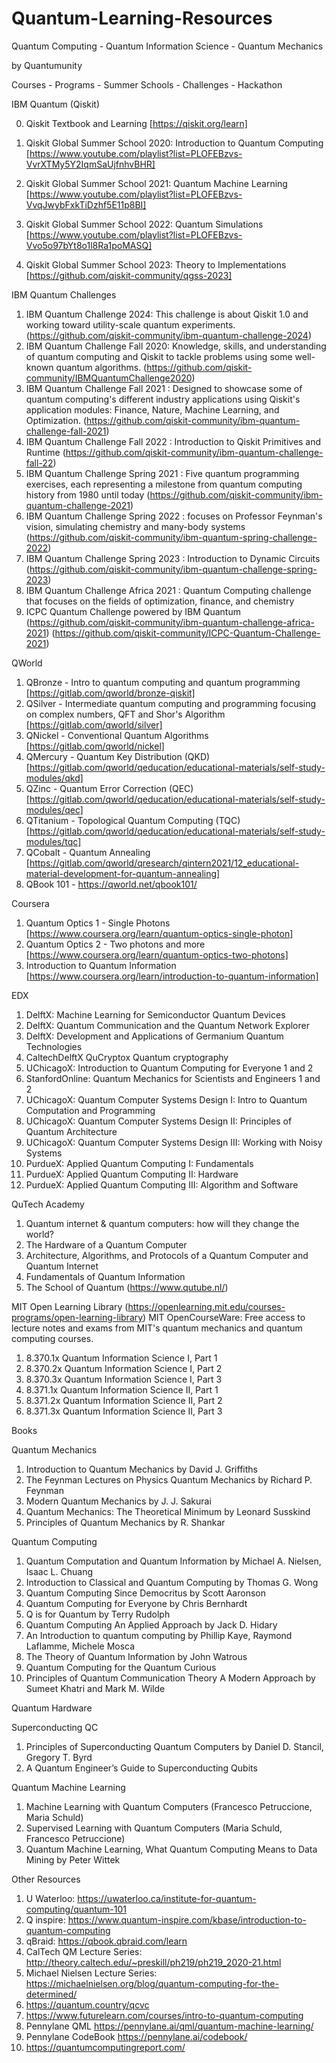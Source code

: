 # Quantum-Learning-Resources
Quantum Computing - Quantum Information Science - Quantum Mechanics  

by Quantumunity  

Courses - Programs - Summer Schools - Challenges - Hackathon

IBM Quantum (Qiskit)

0. Qiskit Textbook and Learning [https://qiskit.org/learn]

1. Qiskit Global Summer School 2020: Introduction to Quantum Computing [https://www.youtube.com/playlist?list=PLOFEBzvs-VvrXTMy5Y2IqmSaUjfnhvBHR]
2. Qiskit Global Summer School 2021: Quantum Machine Learning [https://www.youtube.com/playlist?list=PLOFEBzvs-VvqJwybFxkTiDzhf5E11p8BI]
3. Qiskit Global Summer School 2022: Quantum Simulations [https://www.youtube.com/playlist?list=PLOFEBzvs-Vvo5o97bYt8o1l8Ra1poMASQ]
4. Qiskit Global Summer School 2023: Theory to Implementations [https://github.com/qiskit-community/qgss-2023]

IBM Quantum Challenges

1. IBM Quantum Challenge 2024: This challenge is about Qiskit 1.0 and working toward utility-scale quantum experiments. (https://github.com/qiskit-community/ibm-quantum-challenge-2024)
2. IBM Quantum Challenge Fall 2020: Knowledge, skills, and understanding of quantum computing and Qiskit to tackle problems using some well-known quantum algorithms. (https://github.com/qiskit-community/IBMQuantumChallenge2020)
3. IBM Quantum Challenge Fall 2021 : Designed to showcase some of quantum computing's different industry applications using Qiskit's application modules: Finance, Nature, Machine Learning, and Optimization. (https://github.com/qiskit-community/ibm-quantum-challenge-fall-2021)
4. IBM Quantum Challenge Fall 2022 : Introduction to Qiskit Primitives and Runtime (https://github.com/qiskit-community/ibm-quantum-challenge-fall-22)
5. IBM Quantum Challenge Spring 2021 : Five quantum programming exercises, each representing a milestone from quantum computing history from 1980 until today (https://github.com/qiskit-community/ibm-quantum-challenge-2021)
6. IBM Quantum Challenge Spring 2022 : focuses on Professor Feynman's vision, simulating chemistry and many-body systems  (https://github.com/qiskit-community/ibm-quantum-spring-challenge-2022)
7. IBM Quantum Challenge Spring 2023 : Introduction to Dynamic Circuits (https://github.com/qiskit-community/ibm-quantum-challenge-spring-2023)
8. IBM Quantum Challenge Africa 2021 : Quantum Computing challenge that focuses on the fields of optimization, finance, and chemistry 
9. ICPC Quantum Challenge powered by IBM Quantum (https://github.com/qiskit-community/ibm-quantum-challenge-africa-2021)
(https://github.com/qiskit-community/ICPC-Quantum-Challenge-2021)

QWorld

1. QBronze - Intro to quantum computing and quantum programming [https://gitlab.com/qworld/bronze-qiskit]
2. QSilver - Intermediate quantum computing and programming focusing on complex numbers, QFT and Shor's Algorithm [https://gitlab.com/qworld/silver]
3. QNickel - Conventional Quantum Algorithms [https://gitlab.com/qworld/nickel]
4. QMercury - Quantum Key Distribution (QKD) [https://gitlab.com/qworld/qeducation/educational-materials/self-study-modules/qkd]
5. QZinc - Quantum Error Correction (QEC) [https://gitlab.com/qworld/qeducation/educational-materials/self-study-modules/qec]
6. QTitanium - Topological Quantum Computing (TQC) [https://gitlab.com/qworld/qeducation/educational-materials/self-study-modules/tqc]
7. QCobalt - Quantum Annealing [https://gitlab.com/qworld/qresearch/qintern2021/12_educational-material-development-for-quantum-annealing]
8. QBook 101 - https://qworld.net/qbook101/

Coursera

1. Quantum Optics 1 - Single Photons [https://www.coursera.org/learn/quantum-optics-single-photon]
2. Quantum Optics 2 - Two photons and more [https://www.coursera.org/learn/quantum-optics-two-photons]
3. Introduction to Quantum Information [https://www.coursera.org/learn/introduction-to-quantum-information]

EDX

1. DelftX: Machine Learning for Semiconductor Quantum Devices
2. DelftX: Quantum Communication and the Quantum Network Explorer
3. DelftX: Development and Applications of Germanium Quantum Technologies
4. CaltechDelftX QuCryptox Quantum cryptography
5. UChicagoX: Introduction to Quantum Computing for Everyone 1 and 2
6. StanfordOnline: Quantum Mechanics for Scientists and Engineers 1 and 2
7. UChicagoX: Quantum Computer Systems Design I: Intro to Quantum Computation and Programming
8. UChicagoX: Quantum Computer Systems Design II: Principles of Quantum Architecture
9. UChicagoX: Quantum Computer Systems Design III: Working with Noisy Systems
10. PurdueX: Applied Quantum Computing I: Fundamentals
11. PurdueX: Applied Quantum Computing II: Hardware
12. PurdueX: Applied Quantum Computing III: Algorithm and Software

QuTech Academy

1. Quantum internet & quantum computers: how will they change the world?
2. The Hardware of a Quantum Computer
3. Architecture, Algorithms, and Protocols of a Quantum Computer and Quantum Internet
4. Fundamentals of Quantum Information
5. The School of Quantum (https://www.qutube.nl/)

MIT Open Learning Library (https://openlearning.mit.edu/courses-programs/open-learning-library)
MIT OpenCourseWare: Free access to lecture notes and exams from MIT's quantum mechanics and quantum computing courses.

1. 8.370.1x Quantum Information Science I, Part 1
2. 8.370.2x Quantum Information Science I, Part 2
3. 8.370.3x Quantum Information Science I, Part 3
4. 8.371.1x Quantum Information Science II, Part 1
5. 8.371.2x Quantum Information Science II, Part 2
6. 8.371.3x Quantum Information Science II, Part 3

Books

Quantum Mechanics

1. Introduction to Quantum Mechanics by David J. Griffiths
2. The Feynman Lectures on Physics Quantum Mechanics by Richard P. Feynman
3. Modern Quantum Mechanics by J. J. Sakurai
4. Quantum Mechanics: The Theoretical Minimum by Leonard Susskind
5. Principles of Quantum Mechanics by R. Shankar

Quantum Computing

1. Quantum Computation and Quantum Information by Michael A. Nielsen, Isaac L. Chuang 
2. Introduction to Classical and Quantum Computing by Thomas G. Wong
3. Quantum Computing Since Democritus by Scott Aaronson
4. Quantum Computing for Everyone by Chris Bernhardt
5. Q is for Quantum by Terry Rudolph
6. Quantum Computing An Applied Approach by Jack D. Hidary
7. An Introduction to quantum computing by Phillip Kaye, Raymond Laflamme, Michele Mosca
8. The Theory of Quantum Information by John Watrous
9. Quantum Computing for the Quantum Curious 
10. Principles of Quantum Communication Theory A Modern Approach by Sumeet Khatri and Mark M. Wilde

Quantum Hardware

Superconducting QC
1. Principles of Superconducting Quantum Computers by Daniel D. Stancil, Gregory T. Byrd
2. A Quantum Engineer’s Guide to Superconducting Qubits

Quantum Machine Learning

1. Machine Learning with Quantum Computers (Francesco Petruccione, Maria Schuld)
2. Supervised Learning with Quantum Computers (Maria Schuld, Francesco Petruccione)
3. Quantum Machine Learning, What Quantum Computing Means to Data Mining by Peter Wittek

Other Resources

1. U Waterloo: https://uwaterloo.ca/institute-for-quantum-computing/quantum-101
2. Q inspire: https://www.quantum-inspire.com/kbase/introduction-to-quantum-computing
3. qBraid: https://qbook.qbraid.com/learn
4. CalTech QM Lecture Series: http://theory.caltech.edu/~preskill/ph219/ph219_2020-21.html
5. Michael Nielsen Lecture Series: https://michaelnielsen.org/blog/quantum-computing-for-the-determined/
6. https://quantum.country/qcvc
7. https://www.futurelearn.com/courses/intro-to-quantum-computing
8. Pennylane QML https://pennylane.ai/qml/quantum-machine-learning/
9. Pennylane CodeBook https://pennylane.ai/codebook/
10. https://quantumcomputingreport.com/
